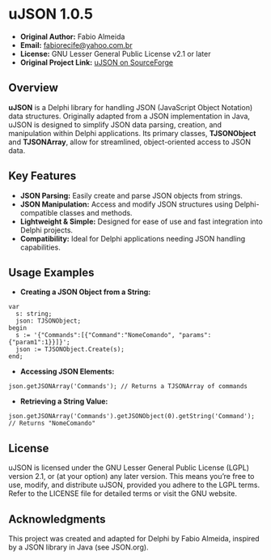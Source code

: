 <!-- # [ zrfisaac ] -->

<!-- # [ about ] -->
<!-- # - author : Isaac Caires -->
<!-- # . - email : zrfisaac@gmail.com -->
<!-- # . - site : zrfisaac.github.io -->

<!-- # [ markdown ] -->
# uJSON 1.0.5

- **Original Author:** Fabio Almeida
- **Email:** fabiorecife@yahoo.com.br
- **License:** GNU Lesser General Public License v2.1 or later
- **Original Project Link:** [uJSON on SourceForge](https://sourceforge.net/projects/is-webstart/files/)

## Overview

**uJSON** is a Delphi library for handling JSON (JavaScript Object Notation) data structures. Originally adapted from a JSON implementation in Java, uJSON is designed to simplify JSON data parsing, creation, and manipulation within Delphi applications. Its primary classes, **TJSONObject** and **TJSONArray**, allow for streamlined, object-oriented access to JSON data.

## Key Features

- **JSON Parsing:** Easily create and parse JSON objects from strings.
- **JSON Manipulation:** Access and modify JSON structures using Delphi-compatible classes and methods.
- **Lightweight & Simple:** Designed for ease of use and fast integration into Delphi projects.
- **Compatibility:** Ideal for Delphi applications needing JSON handling capabilities.

## Usage Examples

- **Creating a JSON Object from a String:**

```delphi
var
  s: string;
  json: TJSONObject;
begin
  s := '{"Commands":[{"Command":"NomeComando", "params":{"param1":1}}]}';
  json := TJSONObject.Create(s);
end;
```

- **Accessing JSON Elements:**
```delphi
json.getJSONArray('Commands'); // Returns a TJSONArray of commands
```

- **Retrieving a String Value:**
```delphi
json.getJSONArray('Commands').getJSONObject(0).getString('Command'); // Returns "NomeComando"
```

## License

uJSON is licensed under the GNU Lesser General Public License (LGPL) version 2.1, or (at your option) any later version. This means you’re free to use, modify, and distribute uJSON, provided you adhere to the LGPL terms. Refer to the LICENSE file for detailed terms or visit the GNU website.

## Acknowledgments

This project was created and adapted for Delphi by Fabio Almeida, inspired by a JSON library in Java (see JSON.org).
